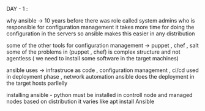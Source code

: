 DAY - 1 : 

why ansible -> 
 10 years before there was role called system admins who is responsible for configuration management
 it takes more time for doing the configuration in the servers 
 so ansible makes this easier in any distribution 

some of the other tools for configuration management -> puppet , chef , salt
some of the problems in (puppet , chef) is complex structure and not agentless ( we need to install some software in the target machines)

ansible uses -> infrastruce as code , configuration management , ci/cd used in deployment phase , network automation
ansible does the deployment in the target hosts parllelly

installing ansible - python must be installed in controll node and managed nodes
based on distribution it varies like apt install Ansible
